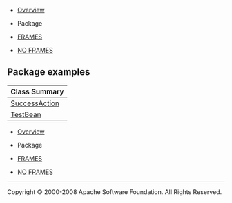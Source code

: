 -   [Overview](../overview-summary.html.md)
-   Package

-   [FRAMES](../index.html.md)
-   [NO FRAMES](package-summary.html.md)

Package examples
----------------

| Class Summary                       |
|-------------------------------------|
| [SuccessAction](SuccessAction.html.md) |
| [TestBean](TestBean.html.md)           |

-   [Overview](../overview-summary.html.md)
-   Package

-   [FRAMES](../index.html.md)
-   [NO FRAMES](package-summary.html.md)

------------------------------------------------------------------------

Copyright © 2000-2008 Apache Software Foundation. All Rights Reserved.
